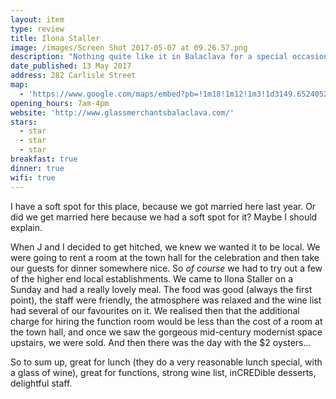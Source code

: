 ```yaml
---
layout: item
type: review
title: Ilona Staller
image: /images/Screen Shot 2017-05-07 at 09.26.57.png
description: "Nothing quite like it in Balaclava for a special occasion - but I'm biased...!"
date_published: 13 May 2017
address: 282 Carlisle Street
map:
  - 'https://www.google.com/maps/embed?pb=!1m18!1m12!1m3!1d3149.6524052964246!2d144.9910525150722!3d-37.86842284494558!2m3!1f0!2f0!3f0!3m2!1i1024!2i768!4f13.1!3m3!1m2!1s0x6ad6684543dbb8f1%3A0x5e00f28d919ef392!2sGlass+Merchants!5e0!3m2!1sen!2sau!4v1494383059804'
opening_hours: 7am-4pm
website: 'http://www.glassmerchantsbalaclava.com/'
stars:
  - star
  - star
  - star
breakfast: true
dinner: true
wifi: true
---
```



I have a soft spot for this place, because we got married here last year. Or did we get married here because we had a soft spot for it? Maybe I should explain.

When J and I decided to get hitched, we knew we wanted it to be local. We were going to rent a room at the town hall for the celebration and then take our guests for dinner somewhere nice. So *of course*&nbsp;we had to try out a few of the higher end local establishments. We came to Ilona Staller on a Sunday and had a really lovely meal. The food was good (always the first point), the staff were friendly, the atmosphere was relaxed and the wine list had several of our favourites on it. We realised then that the additional charge for hiring the function room would be less than the cost of a room at the town hall, and once we saw the gorgeous mid-century modernist space upstairs, we were sold. And then there was the day with the $2 oysters...

So to sum up, great for lunch (they do a very reasonable lunch special, with a glass of wine), great for functions, strong wine list, inCREDible desserts, delightful staff.&nbsp;